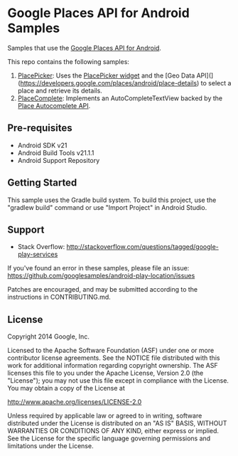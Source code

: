 Google Places API for Android Samples
===================================

Samples that use the [Google Places API for Android](https://developers.google.com/places/android/).

This repo contains the following samples:

1. [PlacePicker](https://github.com/googlesamples/android-play-places/PlacePicker): Uses the [PlacePicker widget](https://developers.google.com/places/android/placepicker) and the [Geo Data API](](https://developers.google.com/places/android/place-details) to select a place and retrieve its details.
2. [PlaceComplete](https://github.com/googlesamples/android-play-places/PlaceComplete): Implements an AutoCompleteTextView backed by the [Place Autocomplete API](https://developers.google.com/places/android/autocomplete).

Pre-requisites
--------------

- Android SDK v21
- Android Build Tools v21.1.1
- Android Support Repository

Getting Started
---------------

This sample uses the Gradle build system. To build this project, use the
"gradlew build" command or use "Import Project" in Android Studio.

Support
-------

- Stack Overflow: http://stackoverflow.com/questions/tagged/google-play-services

If you've found an error in these samples, please file an issue:
https://github.com/googlesamples/android-play-location/issues

Patches are encouraged, and may be submitted according to the instructions in
CONTRIBUTING.md.

License
-------

Copyright 2014 Google, Inc.

Licensed to the Apache Software Foundation (ASF) under one or more contributor
license agreements.  See the NOTICE file distributed with this work for
additional information regarding copyright ownership.  The ASF licenses this
file to you under the Apache License, Version 2.0 (the "License"); you may not
use this file except in compliance with the License.  You may obtain a copy of
the License at

  http://www.apache.org/licenses/LICENSE-2.0

Unless required by applicable law or agreed to in writing, software
distributed under the License is distributed on an "AS IS" BASIS, WITHOUT
WARRANTIES OR CONDITIONS OF ANY KIND, either express or implied.  See the
License for the specific language governing permissions and limitations under
the License.
